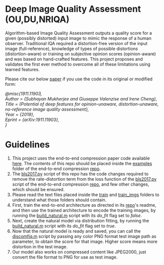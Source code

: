 # Deep Image Quality Assessment (OU,DU,NRIQA)

Algorithm-based Image Quality Assessment outputs a quality score for a given (possibly distorted) input image to mimic the response of a human observer. Traditional IQA required a distortion-free version of the input image (full-reference), knowledge of types of possible distortions (distortion-aware) or training on subjective opinion scores (opinion-aware) and was based on hand-crafted features. This project proposes and validates the first ever method to overcome all of these limitations using learned features.

Please cite our below [paper](https://arxiv.org/pdf/1911.11903) if you use the code in its original or modified form:

*@misc{1911.11903,  
Author = {Subhayan Mukherjee and Giuseppe Valenzise and Irene Cheng},  
Title = {Potential of deep features for opinion-unaware, distortion-unaware, no-reference image quality assessment},  
Year = {2019},  
Eprint = {arXiv:1911.11903},  
}*

# Guidelines

1. This project uses the end-to-end compression paper code available [here](https://github.com/tensorflow/compression). The contents of this repo should be placed inside the [examples](https://github.com/tensorflow/compression/tree/master/examples) folder of the end-to-end compression [repo](https://github.com/tensorflow/compression).
2. The [bls2017.py](https://github.com/subhayanmukherjee/deepiqa/blob/master/bls2017.py) script of this repo has the code changes required to remove the rate-distortion term from the loss function of the [bls2017.py](https://github.com/tensorflow/compression/blob/master/examples/bls2017.py) script of the end-to-end compression [repo](https://github.com/tensorflow/compression), and few other changes, which should be ensured.
3. Please read the text files placed inside the [train](https://github.com/subhayanmukherjee/deepiqa/tree/master/train) and [train_imgs](https://github.com/subhayanmukherjee/deepiqa/tree/master/train_imgs) folders to understand what those folders should contain.
4. First, train the end-to-end architecture as directed in its [repo](https://github.com/tensorflow/compression)'s readme, and then use the trained architecture to encode the training images, by running the [build_natural.m](https://github.com/subhayanmukherjee/deepiqa/blob/master/build_natural.m) script with its *do_fit* flag set to *false*.
6. Next, create the natural model via distribution fitting, by running the [build_natural.m](https://github.com/subhayanmukherjee/deepiqa/blob/master/build_natural.m) script with its *do_fit* flag set to *true*.
7. Now that the natural model is ready and saved, you can call the [discomfiq.m](https://github.com/subhayanmukherjee/deepiqa/blob/master/discomfiq.m) script by passing any color PNG format test image path as parameter, to obtain the score for that image. Higher score means more distortion in the test image.
8. Our model also works on compressed content like JPEG2000, just convert the file format to PNG for use as test image.

